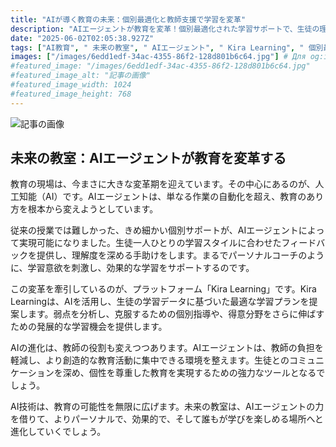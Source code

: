 ```yaml
---
title: "AIが導く教育の未来：個別最適化と教師支援で学習を変革"
description: "AIエージェントが教育を変革！個別最適化された学習サポートで、生徒の理解度を深めます。プラットフォーム「Kira Learning」で、AIが最適な学習プランを提案。教師の負担を軽減し、創造的な教育を促進します。"
date: "2025-06-02T02:05:38.927Z"
tags: ["AI教育", " 未来の教室", " AIエージェント", " Kira Learning", " 個別最適化"]
images: ["/images/6edd1edf-34ac-4355-86f2-128d801b6c64.jpg"] # Для og:image
#featured_image: "/images/6edd1edf-34ac-4355-86f2-128d801b6c64.jpg"
#featured_image_alt: "記事の画像"
#featured_image_width: 1024
#featured_image_height: 768
---
```

![記事の画像](/images/6edd1edf-34ac-4355-86f2-128d801b6c64.jpg)
## 未来の教室：AIエージェントが教育を変革する

教育の現場は、今まさに大きな変革期を迎えています。その中心にあるのが、人工知能（AI）です。AIエージェントは、単なる作業の自動化を超え、教育のあり方を根本から変えようとしています。

従来の授業では難しかった、きめ細かい個別サポートが、AIエージェントによって実現可能になりました。生徒一人ひとりの学習スタイルに合わせたフィードバックを提供し、理解度を深める手助けをします。まるでパーソナルコーチのように、学習意欲を刺激し、効果的な学習をサポートするのです。

この変革を牽引しているのが、プラットフォーム「Kira Learning」です。Kira Learningは、AIを活用し、生徒の学習データに基づいた最適な学習プランを提案します。弱点を分析し、克服するための個別指導や、得意分野をさらに伸ばすための発展的な学習機会を提供します。

AIの進化は、教師の役割も変えつつあります。AIエージェントは、教師の負担を軽減し、より創造的な教育活動に集中できる環境を整えます。生徒とのコミュニケーションを深め、個性を尊重した教育を実現するための強力なツールとなるでしょう。

AI技術は、教育の可能性を無限に広げます。未来の教室は、AIエージェントの力を借りて、よりパーソナルで、効果的で、そして誰もが学びを楽しめる場所へと進化していくでしょう。
